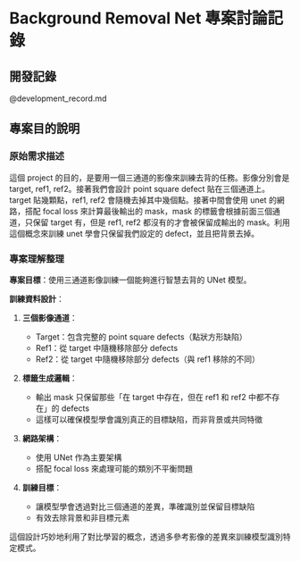 # Background Removal Net 專案討論記錄

## 開發記錄
@development_record.md

## 專案目的說明

### 原始需求描述
這個 project 的目的，是要用一個三通道的影像來訓練去背的任務。影像分別會是 target, ref1, ref2。接著我們會設計 point square defect 貼在三個通道上。target 貼幾顆點，ref1, ref2 會隨機去掉其中幾個點。接著中間會使用 unet 的網路，搭配 focal loss 來計算最後輸出的 mask，mask 的標籤會根據前面三個通道，只保留 target 有，但是 ref1, ref2 都沒有的才會被保留成輸出的 mask。利用這個概念來訓練 unet 學會只保留我們設定的 defect，並且把背景去掉。

### 專案理解整理

**專案目標**：使用三通道影像訓練一個能夠進行智慧去背的 UNet 模型。

**訓練資料設計**：
1. **三個影像通道**：
   - Target：包含完整的 point square defects（點狀方形缺陷）
   - Ref1：從 target 中隨機移除部分 defects
   - Ref2：從 target 中隨機移除部分 defects（與 ref1 移除的不同）

2. **標籤生成邏輯**：
   - 輸出 mask 只保留那些「在 target 中存在，但在 ref1 和 ref2 中都不存在」的 defects
   - 這樣可以確保模型學會識別真正的目標缺陷，而非背景或共同特徵

3. **網路架構**：
   - 使用 UNet 作為主要架構
   - 搭配 focal loss 來處理可能的類別不平衡問題

4. **訓練目標**：
   - 讓模型學會透過對比三個通道的差異，準確識別並保留目標缺陷
   - 有效去除背景和非目標元素

這個設計巧妙地利用了對比學習的概念，透過多參考影像的差異來訓練模型識別特定模式。